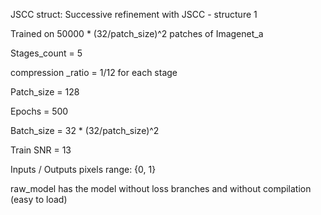 JSCC struct: Successive refinement with JSCC - structure 1

Trained on 50000 * (32/patch_size)^2 patches of Imagenet_a

Stages_count = 5

compression _ratio = 1/12 for each stage

Patch_size = 128

Epochs = 500

Batch_size = 32 * (32/patch_size)^2

Train SNR = 13

Inputs / Outputs pixels range: {0, 1}

raw_model has the model without loss branches and without compilation (easy to load)